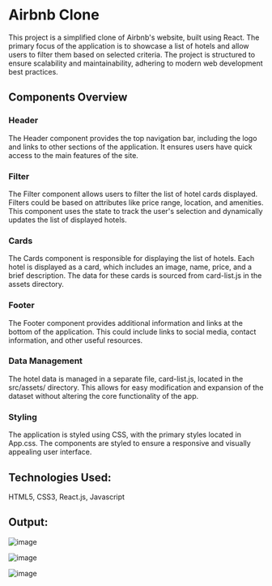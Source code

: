 # Airbnb Clone
  This project is a simplified clone of Airbnb's website, built using React. The primary focus of the application is to showcase a list of hotels and allow users to filter them based on selected criteria. The project is structured to ensure scalability and maintainability, adhering to modern web development best practices.
  
## Components Overview
### Header
The Header component provides the top navigation bar, including the logo and links to other sections of the application. It ensures users have quick access to the main features of the site.

### Filter
The Filter component allows users to filter the list of hotel cards displayed. Filters could be based on attributes like price range, location, and amenities. This component uses the state to track the user's selection and dynamically updates the list of displayed hotels.

### Cards
The Cards component is responsible for displaying the list of hotels. Each hotel is displayed as a card, which includes an image, name, price, and a brief description. The data for these cards is sourced from card-list.js in the assets directory.

### Footer
The Footer component provides additional information and links at the bottom of the application. This could include links to social media, contact information, and other useful resources.

### Data Management
The hotel data is managed in a separate file, card-list.js, located in the src/assets/ directory. This allows for easy modification and expansion of the dataset without altering the core functionality of the app.

### Styling
The application is styled using CSS, with the primary styles located in App.css. The components are styled to ensure a responsive and visually appealing user interface.

## Technologies Used:
  HTML5, CSS3, React.js, Javascript

## Output:
![image](https://github.com/user-attachments/assets/e54f9d33-3e67-4b55-91e2-20ab3093474b)

![image](https://github.com/user-attachments/assets/dfb088ef-a306-4188-baee-7156e44ec904)

![image](https://github.com/user-attachments/assets/a3145be9-741b-4b53-8c20-5a52ea5db1d7)



